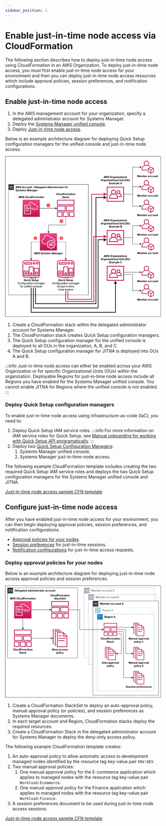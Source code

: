 ```yaml
---
sidebar_position: 1
---
```


# Enable just-in-time node access via CloudFormation

The following section describes how to deploy just-in-time node access using CloudFormation in an AWS Organization. To deploy just-in-time node access, you must first enable just-in-time node access for your environment and then you can deploy just-in-time node access resources which include approval policies, session preferences, and notification configurations.

## Enable just-in-time node access

1. In the AWS management account for your organization, specify a delegated administrator account for Systems Manager.
1. Deploy the [Systems Manager unified console](https://docs.aws.amazon.com/systems-manager/latest/userguide/systems-manager-setting-up-organizations.html).
1. Deploy [Just-in-time node access](https://docs.aws.amazon.com/systems-manager/latest/userguide/systems-manager-just-in-time-node-access.html).

Below is an example architecture diagram for deploying Quick Setup configuration managers for the unified console and just-in-time node access.

![Example architecture diagram for deploying Quick Setup configuration managers for the unified console and just-in-time node access](/img/recipes/centralized-operations-management/just-in-time-node-access/jitna-organization.png "Just-in-time node access architecture diagram")

1. Create a CloudFormation stack within the delegated administrator account for Systems Manager.
1. The CloudFormation stack creates Quick Setup configuration managers.
1. The Quick Setup configuration manager for the unified console is deployed to all OUs in the organization, A, B, and C.
1. The Quick Setup configuration manager for JITNA is deployed into OUs A and B.

:::info
Just-in-time node access can either be enabled across your AWS Organization or for specific Organizational Units (OUs) within the organization. Deployable Regions for just-in-time node access include all Regions you have enabled for the Systems Manager unified console. You cannot enable JITNA for Regions where the unified console is not enabled.
:::

### Deploy Quick Setup configuration managers

To enable just-in-time node access using infrastructure-as-code (IaC), you need to:

1. Deploy Quick Setup IAM service roles.
    :::info
    For more information on IAM service roles for Quick Setup, see [Manual onboarding for working with Quick Setup API programatically](https://docs.aws.amazon.com/systems-manager/latest/userguide/quick-setup-getting-started.html#quick-setup-api-manual-onboarding).
    :::
1. Deploy two [Quick Setup Configuration Managers](https://docs.aws.amazon.com/AWSCloudFormation/latest/UserGuide/aws-resource-ssmquicksetup-configurationmanager.html):
    1. Systems Manager unified console.
    1. Systems Manager just-in-time-node access.

The following example CloudFormation template includes creating the two required Quick Setup IAM service roles and deploys the two Quick Setup configuration managers for the Systems Manager unified console and JITNA.

[Just-in-time node access sample CFN template](/cloud-operations-best-practices/static/cfn-templates/just-in-time-node-access/just-in-time-quick-setup-cfn-template.yaml)

## Configure just-in-time node access

After you have enabled just-in-time node access for your environment, you can then begin deploying approval policies, session preferences, and notification configurations.

* [Approval policies for your nodes](https://docs.aws.amazon.com/systems-manager/latest/userguide/systems-manager-just-in-time-node-access-approval-policies.html).
* [Session preferences](https://docs.aws.amazon.com/systems-manager/latest/userguide/systems-manager-just-in-time-node-access-session-preferences.html) for just-in-time sessions.
* [Notification configurations](https://docs.aws.amazon.com/systems-manager/latest/userguide/systems-manager-just-in-time-node-access-notifications.html) for just-in-time access requests.

### Deploy approval policies for your nodes

Below is an example architecture diagram for deploying just-in-time node access approval policies and session preferences.

![Example architecture diagram for deploying just-in-time node access approval policies and session preferences](/img/recipes/centralized-operations-management/just-in-time-node-access/jitna-resources.png "Just-in-time node access approval policies and preferences architecture diagram")

1. Create a CloudFormation StackSet to deploy an auto-approval policy, manual approval policy (or policies), and session preferences as Systems Manager documents.
1. In each target account and Region, CloudFormation stacks deploy the required resources.
1. Create a CloudFormation Stack in the delegated administrator account for Systems Manager to deploy the deny-only access policy.

The following example CloudFormation template creates:

1. An auto-approval policy to allow automatic access to development managed nodes identified by the resource tag key-value pair `ENV:DEV`.
1. Two manual approval policies:
    1. One manual approval policy for the E-commerce application which applies to managed nodes with the resource tag key-value pair `Workload:Ecommerce`.
    1. One manual approval policy for the Finance application which applies to managed nodes with the resource tag key-value pair `Workload:Finance`.
1. A session preferences document to be used during just-in-time node access sessions.

[Just-in-time node access sample CFN template](/cloud-operations-best-practices/static/cfn-templates/just-in-time-node-access/just-in-time-quick-setup-cfn-template.yaml)
